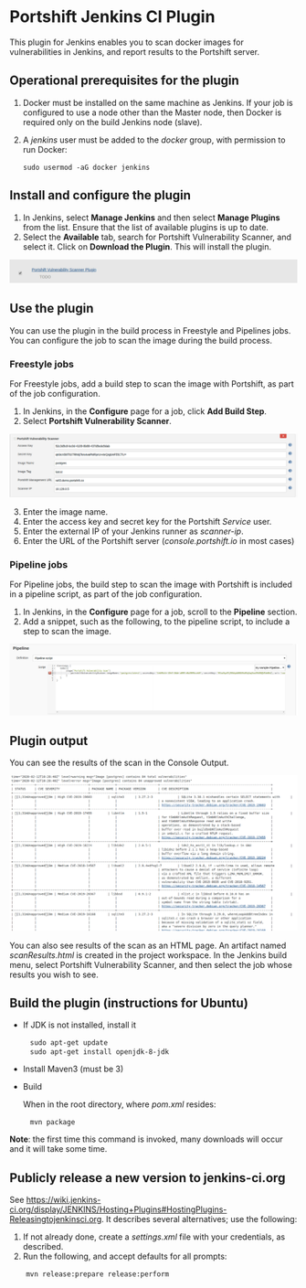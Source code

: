 # Portshift Jenkins CI Plugin #

This plugin for Jenkins enables you to scan docker images for vulnerabilities in Jenkins, and report results to the Portshift server.

## Operational prerequisites for the plugin  ##

1. Docker must be installed on the same machine as Jenkins. If your job is configured to use a node other than the Master node, then Docker is required only on the build Jenkins node (slave). 
2. A *jenkins* user must be added to the *docker* group, with permission to run Docker:

     ```
     sudo usermod -aG docker jenkins
     ```
## Install and configure the plugin
1. In Jenkins, select **Manage Jenkins** and then select **Manage Plugins** from the list. Ensure that the list of available plugins is up to date. 
2. Select the **Available** tab, search for Portshift Vulnerability Scanner, and select it.  Click on **Download the Plugin**. This will install the plugin.

![](images/Jenkins-plugin-installed.png)


## Use the plugin
You can use the plugin in the build process in Freestyle and Pipelines jobs. You can configure the job to scan the image during the build process.

### Freestyle jobs

For Freestyle jobs, add a build step to scan the image with Portshift, as part of the job configuration. 
1. In Jenkins, in the **Configure** page for a job, click **Add Build Step**.
2. Select **Portshift Vulnerability Scanner**.

![](images/Jenkins-build-freestyle.png)

3. Enter the image name.
4. Enter the access key and secret key for the Portshift *Service* user.
5. Enter the external IP of your Jenkins runner as *scanner-ip*.
6. Enter the URL of the Portshift server (*console.portshift.io* in most cases)

### Pipeline jobs
For Pipeline jobs, the build step to scan the image with Portshift is included in a pipeline script, as part of the job configuration.

1. In Jenkins, in the **Configure** page for a job, scroll to the **Pipeline** section.
1. Add a snippet, such as the following, to the pipeline script, to include a step to scan the image. 

![](images/Jenkins-build-pipeline.png)

## Plugin output

You can see the results of the scan in the Console Output.

![](images/Jenkins-console-output.png)

You can also see results of the scan as an HTML page. An artifact named *scanResults.html* is created in the project workspace. In the Jenkins build menu, select Portshift Vulnerability Scanner, and then select the job whose results you wish to see.



## Build the plugin (instructions for Ubuntu)

* If JDK is not installed, install it
```
     sudo apt-get update
     sudo apt-get install openjdk-8-jdk
```

* Install Maven3 (must be 3)

*  Build

   When in the root directory, where *pom.xml* resides:
```
     mvn package
```
   **Note**: the first time this command is invoked, many downloads will occur and it will take  some time.


## Publicly release a new version to jenkins-ci.org ##
See https://wiki.jenkins-ci.org/display/JENKINS/Hosting+Plugins#HostingPlugins-Releasingtojenkinsci.org. It describes several alternatives; use the following:

1. If not already done, create a *settings.xml* file with your credentials, as described.
2. Run the following, and accept defaults for all prompts:
```
    mvn release:prepare release:perform
````

